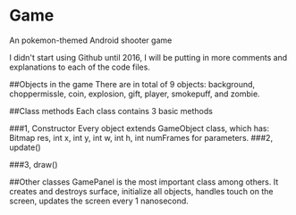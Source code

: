 # Game
An pokemon-themed Android shooter game

I didn't start using Github until 2016, I will be putting in more comments and explanations to each of the code files.

##Objects in the game
There are in total of 9 objects: background, choppermissle, coin, explosion, gift, player, smokepuff, and zombie.

##Class methods
Each class contains 3 basic methods

###1, Constructor
Every object extends GameObject class, which has: Bitmap res, int x, int y, int w, int h, int numFrames for parameters.
###2, update()

###3, draw()

##Other classes
GamePanel is the most important class among others. It creates and destroys surface, initialize all objects, handles touch on the screen, updates the screen every 1 nanosecond.



